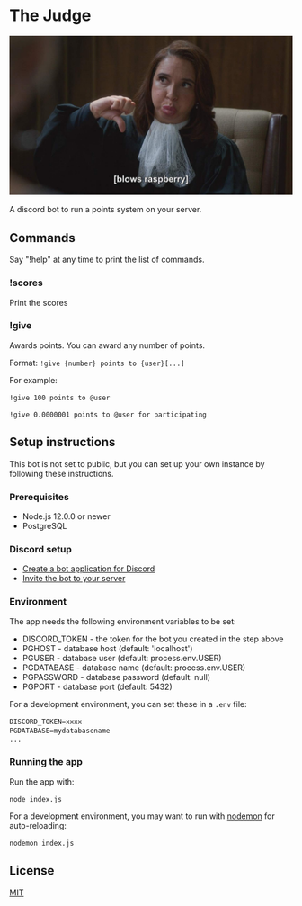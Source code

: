 # The Judge

![The Judge in The Good Place](images/the-good-place-2-judge.jpg)

A discord bot to run a points system on your server.

## Commands

Say "!help" at any time to print the list of commands.

### !scores

Print the scores

### !give

Awards points. You can award any number of points.

Format: `!give {number} points to {user}[...]`

For example:

```
!give 100 points to @user
```

```
!give 0.0000001 points to @user for participating
```

## Setup instructions

This bot is not set to public, but you can set up your own instance by following these instructions.

### Prerequisites

- Node.js 12.0.0 or newer
- PostgreSQL

### Discord setup

- [Create a bot application for Discord](https://discordjs.guide/preparations/setting-up-a-bot-application.html#creating-your-bot)
- [Invite the bot to your server](https://discordjs.guide/preparations/adding-your-bot-to-servers.html#bot-invite-links)

### Environment

The app needs the following environment variables to be set:

- DISCORD_TOKEN - the token for the bot you created in the step above
- PGHOST - database host (default: 'localhost')
- PGUSER - database user (default: process.env.USER)
- PGDATABASE - database name (default: process.env.USER)
- PGPASSWORD - database password (default: null)
- PGPORT - database port (default: 5432)

For a development environment, you can set these in a `.env` file:

```
DISCORD_TOKEN=xxxx
PGDATABASE=mydatabasename
...
```

### Running the app

Run the app with:

```
node index.js
```

For a development environment, you may want to run with [nodemon](https://github.com/remy/nodemon) for auto-reloading:

```
nodemon index.js
```

## License

[MIT](LICENSE)

